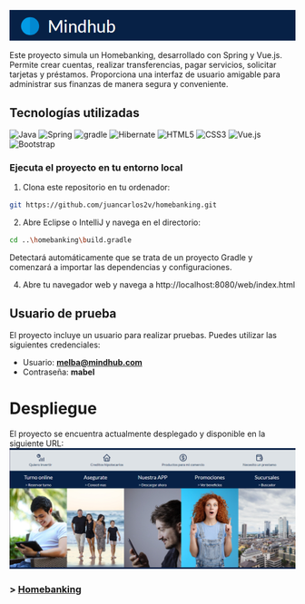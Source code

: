 ![homebanking](src/main/resources/static/web/img/readme/titulo.png)

Este proyecto simula un Homebanking, desarrollado con Spring y Vue.js. Permite crear cuentas, realizar transferencias, pagar servicios, solicitar tarjetas y préstamos. Proporciona una interfaz de usuario amigable para administrar sus finanzas de manera segura y conveniente.

## Tecnologías utilizadas

![Java](https://img.shields.io/badge/java-%23ED8B00.svg?style=for-the-badge&logo=openjdk&logoColor=white)
![Spring](https://img.shields.io/badge/Spring-6DB33F?style=for-the-badge&logo=spring&logoColor=white)
![gradle](https://img.shields.io/badge/gradle-02303A?style=for-the-badge&logo=gradle&logoColor=white)
![Hibernate](https://img.shields.io/badge/Hibernate-59666C?style=for-the-badge&logo=Hibernate&logoColor=white)
![HTML5](https://img.shields.io/badge/HTML5-E34F26?style=for-the-badge&logo=html5&logoColor=white)
![CSS3](https://img.shields.io/badge/CSS3-1572B6?style=for-the-badge&logo=css3&logoColor=white)
![Vue.js](https://img.shields.io/badge/Vue.js-35495E?style=for-the-badge&logo=vuedotjs&logoColor=4FC08D)
![Bootstrap](https://img.shields.io/badge/bootstrap-%238511FA.svg?style=for-the-badge&logo=bootstrap&logoColor=white)

### Ejecuta el proyecto en tu entorno local

1. Clona este repositorio en tu ordenador:

```sh
git https://github.com/juancarlos2v/homebanking.git
```

2. Abre Eclipse o IntelliJ y navega en el directorio:

```sh
cd ..\homebanking\build.gradle
```

Detectará automáticamente que se trata de un proyecto Gradle y comenzará a importar las dependencias y configuraciones.

4. Abre tu navegador web y navega a http://localhost:8080/web/index.html

## Usuario de prueba

El proyecto incluye un usuario para realizar pruebas. Puedes utilizar las siguientes credenciales:

- Usuario: **melba@mindhub.com**
- Contraseña: **mabel**

# Despliegue

El proyecto se encuentra actualmente desplegado y disponible en la siguiente URL:
![Preview homebanking](src/main/resources/static/web/img/readme/preview.png)

### > [Homebanking](https://homebanking-9azo.onrender.com/web/index.html)
